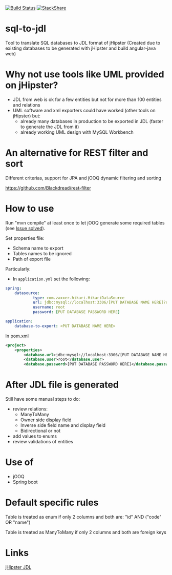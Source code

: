 [![Build Status](https://travis-ci.org/Blackdread/sql-to-jdl.svg?branch=master)](https://travis-ci.org/Blackdread/sql-to-jdl)
[![StackShare](https://img.shields.io/badge/tech-stack-0690fa.svg?style=flat)](https://stackshare.io/Blackdread/sql-to-jdl)

# sql-to-jdl
Tool to translate SQL databases to JDL format of jHipster (Created due to existing databases to be generated with jHipster and build angular-java web)

# Why not use tools like UML provided on jHipster?
- JDL from web is ok for a few entities but not for more than 100 entities and relations
- UML software and xml exporters could have worked (other tools on jHipster) but:
  - already many databases in production to be exported in JDL (faster to generate the JDL from it)
  - already working UML design with MySQL Workbench

# An alternative for REST filter and sort
Different criterias, support for JPA and jOOQ dynamic filtering and sorting

https://github.com/Blackdread/rest-filter

# How to use
Run "mvn compile" at least once to let jOOQ generate some required tables (see [Issue solved](https://github.com/Blackdread/sql-to-jdl/issues/2)).

Set properties file:
- Schema name to export
- Tables names to be ignored
- Path of export file

Particularly:

- In `application.yml` set the following:
```yml
spring:
    datasource:
            type: com.zaxxer.hikari.HikariDataSource
            url: jdbc:mysql://localhost:3306/[PUT DATABASE NAME HERE]?useUnicode=true&characterEncoding=utf8&useSSL=false&serverTimezone=UTC
            username: root
            password: [PUT DATABASE PASSWORD HERE]

application:
    database-to-export: <PUT DATABASE NAME HERE>
```

In pom.xml
```xml
<project>
    <properties>
        <database.url>jdbc:mysql://localhost:3306/[PUT DATABASE NAME HERE]?serverTimezone=UTC</database.url>
        <database.user>root</database.user>
        <database.password>[PUT DATABASE PASSWORD HERE]</database.password>
```

# After JDL file is generated
Still have some manual steps to do:
- review relations:
  - ManyToMany
  - Owner side display field
  - Inverse side field name and display field
  - Bidirectional or not
- add values to enums
- review validations of entities

# Use of
- jOOQ
- Spring boot

# Default specific rules
Table is treated as enum if only 2 columns and both are: "id" AND ("code" OR "name")

Table is treated as ManyToMany if only 2 columns and both are foreign keys

# Links
[jHipster JDL](http://www.jhipster.tech/jdl/)
